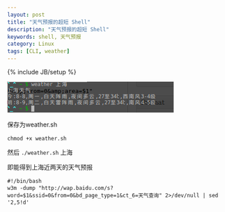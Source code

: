```yaml
---
layout: post
title: "天气预报的超短 Shell"
description: "天气预报的超短 Shell"
keywords: shell, 天气预报
category: Linux
tags: [CLI, weather]
---
```

{% include JB/setup %}

![Weather](/assets/images/2011/08/11.png "weather")

保存为weather.sh

    chmod +x weather.sh

<!-- more -->
然后 `./weather.sh` 上海

即能得到上海近两天的天气预报

    #!/bin/bash
    w3m -dump "http://wap.baidu.com/s?word=$1&ssid=0&from=0&bd_page_type=1&ct_6=天气查询" 2>/dev/null | sed '2,5!d'

